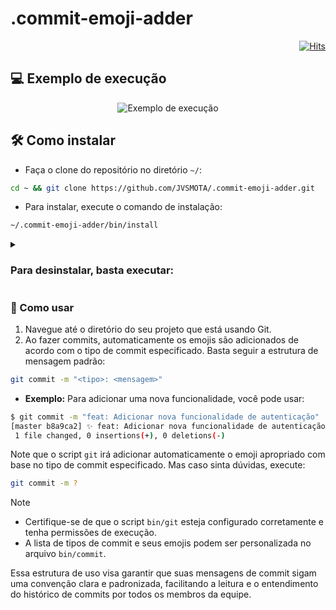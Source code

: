 # .commit-emoji-adder

<div align="right">

[![Hits](https://hits.sh/github.com/JVSMOTA/.commit-emoji-adder.svg)](https://hits.sh/github.com/JVSMOTA/.commit-emoji-adder/)  

</div>

## 💻 Exemplo de execução

<div align="center">

![Exemplo de execução](https://github.com/user-attachments/assets/bde0ec97-3b05-4115-86fb-e3dafc0e6bde)

</div>

## 🛠️ Como instalar

- Faça o clone do repositório no diretório `~/`:

```bash
cd ~ && git clone https://github.com/JVSMOTA/.commit-emoji-adder.git

```

- Para instalar, execute o comando de instalação:

```bash
~/.commit-emoji-adder/bin/install

```

<details>
    <summary><h3>Para desinstalar, basta executar:</h3></summary>

> [!TIP]
> 
> Será removido tanto o diretório `~/.commit-emoji-adder/`, quanto as alterações no `~/bashrc`.
> 
> ```bash
> uninstall-emoji-adder
> 
> ```
>

</details>

### 📖 Como usar 

1. Navegue até o diretório do seu projeto que está usando Git.
2. Ao fazer commits, automaticamente os emojis são adicionados de acordo com o tipo de commit especificado. Basta seguir a estrutura de mensagem padrão:

```bash
git commit -m "<tipo>: <mensagem>"
```

- **Exemplo:** Para adicionar uma nova funcionalidade, você pode usar:

```bash
$ git commit -m "feat: Adicionar nova funcionalidade de autenticação"
[master b8a9ca2] ✨ feat: Adicionar nova funcionalidade de autenticação
 1 file changed, 0 insertions(+), 0 deletions(-)
```

Note que o script `git` irá adicionar automaticamente o emoji apropriado com base no tipo de commit especificado. Mas caso sinta dúvidas, execute:

```bash
git commit -m ?
```

> [!NOTE]
>
> - Certifique-se de que o script `bin/git` esteja configurado corretamente e tenha permissões de execução.
> - A lista de tipos de commit e seus emojis podem ser personalizada no arquivo `bin/commit`.
> 
> Essa estrutura de uso visa garantir que suas mensagens de commit sigam uma convenção clara e padronizada, facilitando a leitura e o entendimento do histórico de commits por todos os membros da equipe.
> 
